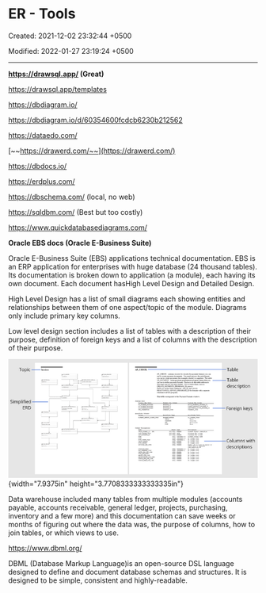 # ER - Tools

Created: 2021-12-02 23:32:44 +0500

Modified: 2022-01-27 23:19:24 +0500

---

**<https://drawsql.app/> (Great)**

<https://drawsql.app/templates>

<https://dbdiagram.io/>

<https://dbdiagram.io/d/60354600fcdcb6230b212562>

<https://dataedo.com/>

[~~https://drawerd.com/~~](https://drawerd.com/)

<https://dbdocs.io/>

<https://erdplus.com/>

<https://dbschema.com/> (local, no web)

<https://sqldbm.com/> (Best but too costly)

<https://www.quickdatabasediagrams.com/>



**Oracle EBS docs (Oracle E-Business Suite)**

Oracle E-Business Suite (EBS) applications technical documentation. EBS is an ERP application for enterprises with huge database (24 thousand tables). Its documentation is broken down to application (a module), each having its own document. Each document hasHigh Level Design and Detailed Design.



High Level Design has a list of small diagrams each showing entities and relationships between them of one aspect/topic of the module. Diagrams only include primary key columns.



Low level design section includes a list of tables with a description of their purpose, definition of foreign keys and a list of columns with the description of their purpose.



![suO 一 一 匕 5a9 uo 且 一 匕 5a9 ölqe.L 083 ](media/ER---Tools-image1.png){width="7.9375in" height="3.7708333333333335in"}



Data warehouse included many tables from multiple modules (accounts payable, accounts receivable, general ledger, projects, purchasing, inventory and a few more) and this documentation can save weeks or months of figuring out where the data was, the purpose of columns, how to join tables, or which views to use.



<https://www.dbml.org/>

DBML (Database Markup Language)is an open-source DSL language designed to define and document database schemas and structures. It is designed to be simple, consistent and highly-readable.

